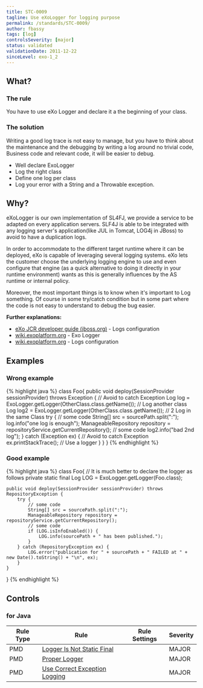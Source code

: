 ```yaml
---
title: STC-0009
tagline: Use eXoLogger for logging purpose
permalink: /standards/STC-0009/
author: fbassy
tags: [log]
controlsSeverity: [major]
status: validated
validationDate: 2011-12-22
sinceLevel: exo-1_2
---
```


<a name="what"></a>
## What?

### <i class="fa fa-info-circle"></i> The rule

You have to use eXo Logger and declare it a the beginning of your class.

### <i class="fa fa-lightbulb-o"></i> The solution

Writing a good log trace is not easy to manage, but you have  to think
about the maintenance and the debugging by writing a log around  no trivial
code, Business code and relevant code, it will be easier to debug.

  * Well declare ExoLogger
  * Log the right class
  * Define one log per class
  * Log your error with a String and a Throwable exception.

<a name="why"></a>
## Why?

eXoLogger is our own implementation of SL4FJ, we provide a service to  be
adapted on every application servers. SLF4J is able to be integrated  with
any logging server's application(like JUL in Tomcat, LOG4j in  JBoss) to
avoid to have a duplication logs.

In order to accommodate to the different target runtime where it can  be
deployed, eXo is capable of leveraging several logging systems. eXo  lets
the customer choose the underlying logging engine to use and even
configure that engine (as a quick alternative to doing it directly in  your
runtime environment) wants as this is generally influences by the  AS
runtime or internal policy.

Moreover,  the most important things is to know when it's important  to Log
something. Of course in some try/catch condition but in some part  where
the code is not easy to understand to debug the bug easier.

**Further explanations:**

  * [eXo JCR developer guide (jboss.org)](http://docs.jboss.org/exojcr/1.14.5-GA/developer/en-US/html/ch-logging.html) - Logs
configuration
  * [wiki.exoplatform.org](http://wiki.exoplatform.org/xwiki/bin/view/Core/ExoLogger) - Exo Logger
  * [wiki.exoplatform.org](http://wiki.exoplatform.org/xwiki/bin/view/Core/Logs%20Configuration) - Logs configuration

<a name="examples"></a>
## Examples

<div class="panel panel-danger">
  <div class="panel-heading">
    <h3 class="panel-title"><i class="fa fa-thumbs-down pull-right"></i> Wrong example</h3>
  </div>
  <div class="panel-body">

{% highlight java %}
class Foo{
    public void deploy(SessionProvider sessionProvider) throws Exception { // Avoid to catch Exception
        Log log = ExoLogger.getLogger(OtherClass.class.getName()); // Log another class
        Log log2 = ExoLogger.getLogger(OtherClass.class.getName()); // 2 Log in the same Class
        try {
            // some code
            String[] src = sourcePath.split(":");
            log.info("one log is enough");
            ManageableRepository repository = repositoryService.getCurrentRepository();
            // some code
            log2.info("bad 2nd log");
        } catch (Exception ex) {   // Avoid to catch Exception
            ex.printStackTrace();  // Use a logger
        }
    }
}
{% endhighlight %}

  </div>
</div>


<div class="panel panel-success">
  <div class="panel-heading">
    <h3 class="panel-title"><i class="fa fa-thumbs-up pull-right"></i> Good example</h3>
  </div>
  <div class="panel-body">

{% highlight java %}
class Foo{
    // It is much better to declare the logger as follows
    private static final Log LOG = ExoLogger.getLogger(Foo.class);

    public void deploy(SessionProvider sessionProvider) throws RepositoryException {
        try {
            // some code
            String[] src = sourcePath.split(":");
            ManageableRepository repository = repositoryService.getCurrentRepository();
            // some code
            if (LOG.isInfoEnabled()) {
                LOG.info(sourcePath + " has been published.");
            }
        } catch (RepositoryException ex) {
            LOG.error("publication for " + sourcePath + " FAILED at " + new Date().toString() + "\n", ex);
        }
    }
}
{% endhighlight %}

  </div>
</div>


<a name="controls"></a>
## <i class="fa fa-shield"></i> Controls

### for Java

<div class="table-responsive">
  <table class="table">
    <thead>
      <tr>
        <th>Rule Type</th>
        <th>Rule</th>
        <th>Rule Settings</th>
        <th>Severity</th>
      </tr>
    </thead>
    <tbody>
    <tr>
      <td>PMD</td>
      <td><a href="http://pmd.sourceforge.net/rules/logging-java.html#LoggerIsNotStaticFinal">Logger Is Not Static Final</a></td>
       <td>
       </td>
       <td>MAJOR</td>
     </tr>
    <tr>
      <td>PMD</td>
      <td><a href="http://pmd.sourceforge.net/rules/logging-jakarta-commons.html#ProperLogger">Proper Logger</a></td>
       <td>
       </td>
       <td>MAJOR</td>
     </tr>
    <tr>
      <td>PMD</td>
      <td><a href="http://pmd.sourceforge.net/rules/logging-jakarta-commons.html#UseCorrectExceptionLogging">Use Correct Exception Logging</a></td>
       <td>
       </td>
       <td>MAJOR</td>
     </tr>
   </tbody>
  </table>
</div>

